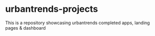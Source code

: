 # urbantrends-projects
This is a repository showcasing urbantrends completed apps, landing pages &amp; dashboard
